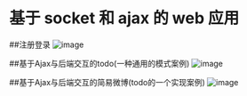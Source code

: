 # 基于 socket 和 ajax 的 web 应用

##注册登录
![image](https://github.com/MLong54/socket-server/tree/master/image/register_login.gif)

##基于Ajax与后端交互的todo(一种通用的模式案例)
![image](https://github.com/MLong54/socket-server/tree/master/image/todo.gif)

##基于Ajax与后端交互的简易微博(todo的一个实现案例)
![image](https://github.com/MLong54/socket-server/tree/master/image/weibo.gif)

